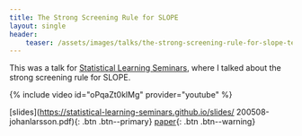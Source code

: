 ```yaml
---
title: The Strong Screening Rule for SLOPE
layout: single
header:
    teaser: /assets/images/talks/the-strong-screening-rule-for-slope-teaser.jpg
---
```


This was a talk for [Statistical Learning Seminars](statistical-learning-seminars.github.io/), where I talked about the strong screening rule for SLOPE.

{% include video id="oPqaZt0klMg" provider="youtube" %}

[slides](https://statistical-learning-seminars.github.io/slides/
200508-johanlarsson.pdf){: .btn .btn--primary}
[paper](http://arxiv.org/abs/2005.03730){: .btn .btn--warning}
